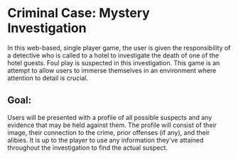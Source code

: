 # Criminal Case: Mystery Investigation
In this web-based, single player game, the user is given the responsibility of a detective who is called to a hotel to investigate the death of one of the hotel guests. Foul play is suspected in this investigation. This game is an attempt to allow users to immerse themselves in an environment where attention to detail is crucial. 

## Goal:
Users will be presented with a profile of all possible suspects and any evidence that may be held against them. The profile will consist of their image, their connection to the crime, prior offenses (if any), and their alibies. It is up to the player to use any information they’ve attained throughout the investigation to find the actual suspect. 
